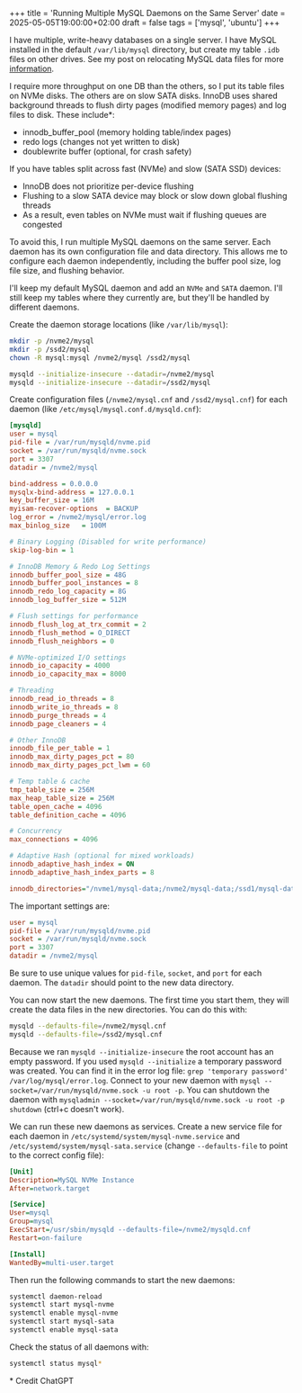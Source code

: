 +++
title = 'Running Multiple MySQL Daemons on the Same Server'
date = 2025-05-05T19:00:00+02:00
draft = false
tags = ['mysql', 'ubuntu']
+++

I have multiple, write-heavy databases on a single server. I have MySQL installed in the default `/var/lib/mysql` directory, but create my table `.idb` files on other drives. See my post on relocating MySQL data files for more [information](https://danieldutoit.net/posts/2025/mysql-relocate-table-data/).

I require more throughput on one DB than the others, so I put its table files on NVMe disks. The others are on slow SATA disks. InnoDB uses shared background threads to flush dirty pages (modified memory pages) and log files to disk. These include*:

- innodb_buffer_pool (memory holding table/index pages)
- redo logs (changes not yet written to disk)
- doublewrite buffer (optional, for crash safety)

If you have tables split across fast (NVMe) and slow (SATA SSD) devices:

- InnoDB does not prioritize per-device flushing
- Flushing to a slow SATA device may block or slow down global flushing threads
- As a result, even tables on NVMe must wait if flushing queues are congested

To avoid this, I run multiple MySQL daemons on the same server. Each daemon has its own configuration file and data directory. This allows me to configure each daemon independently, including the buffer pool size, log file size, and flushing behavior.

I'll keep my default MySQL daemon and add an `NVMe` and `SATA` daemon. I'll still keep my tables where they currently are, but they'll be handled by different daemons.

Create the daemon storage locations (like `/var/lib/mysql`):

```bash
mkdir -p /nvme2/mysql
mkdir -p /ssd2/mysql
chown -R mysql:mysql /nvme2/mysql /ssd2/mysql

mysqld --initialize-insecure --datadir=/nvme2/mysql
mysqld --initialize-insecure --datadir=/ssd2/mysql
```

Create configuration files (`/nvme2/mysql.cnf` and `/ssd2/mysql.cnf`) for each daemon (like `/etc/mysql/mysql.conf.d/mysqld.cnf`):

```ini
[mysqld]
user = mysql
pid-file = /var/run/mysqld/nvme.pid
socket = /var/run/mysqld/nvme.sock
port = 3307
datadir = /nvme2/mysql

bind-address = 0.0.0.0
mysqlx-bind-address = 127.0.0.1
key_buffer_size = 16M
myisam-recover-options  = BACKUP
log_error = /nvme2/mysql/error.log
max_binlog_size   = 100M

# Binary Logging (Disabled for write performance)
skip-log-bin = 1

# InnoDB Memory & Redo Log Settings
innodb_buffer_pool_size = 48G
innodb_buffer_pool_instances = 8
innodb_redo_log_capacity = 8G
innodb_log_buffer_size = 512M

# Flush settings for performance
innodb_flush_log_at_trx_commit = 2
innodb_flush_method = O_DIRECT
innodb_flush_neighbors = 0

# NVMe-optimized I/O settings
innodb_io_capacity = 4000
innodb_io_capacity_max = 8000

# Threading
innodb_read_io_threads = 8
innodb_write_io_threads = 8
innodb_purge_threads = 4
innodb_page_cleaners = 4

# Other InnoDB
innodb_file_per_table = 1
innodb_max_dirty_pages_pct = 80
innodb_max_dirty_pages_pct_lwm = 60

# Temp table & cache
tmp_table_size = 256M
max_heap_table_size = 256M
table_open_cache = 4096
table_definition_cache = 4096

# Concurrency
max_connections = 4096

# Adaptive Hash (optional for mixed workloads)
innodb_adaptive_hash_index = ON
innodb_adaptive_hash_index_parts = 8

innodb_directories="/nvme1/mysql-data;/nvme2/mysql-data;/ssd1/mysql-data;/ssd2/mysql-data"
```

The important settings are:

```ini
user = mysql
pid-file = /var/run/mysqld/nvme.pid
socket = /var/run/mysqld/nvme.sock
port = 3307
datadir = /nvme2/mysql
```

Be sure to use unique values for `pid-file`, `socket`, and `port` for each daemon. The `datadir` should point to the new data directory.

You can now start the new daemons. The first time you start them, they will create the data files in the new directories. You can do this with:

```bash
mysqld --defaults-file=/nvme2/mysql.cnf
mysqld --defaults-file=/ssd2/mysql.cnf
```

Because we ran `mysqld --initialize-insecure` the root account has an empty password. If you used `mysqld --initialize` a temporary password was created. You can find it in the error log file: `grep 'temporary password' /var/log/mysql/error.log`. Connect to your new daemon with `mysql --socket=/var/run/mysqld/nvme.sock -u root -p`. You can shutdown the daemon with `mysqladmin --socket=/var/run/mysqld/nvme.sock -u root -p shutdown` (ctrl+c doesn't work).

We can run these new daemons as services. Create a new service file for each daemon in `/etc/systemd/system/mysql-nvme.service` and `/etc/systemd/system/mysql-sata.service` (change `--defaults-file` to point to the correct config file):

```ini
[Unit]
Description=MySQL NVMe Instance
After=network.target

[Service]
User=mysql
Group=mysql
ExecStart=/usr/sbin/mysqld --defaults-file=/nvme2/mysqld.cnf
Restart=on-failure

[Install]
WantedBy=multi-user.target
```

Then run the following commands to start the new daemons:

```bash
systemctl daemon-reload
systemctl start mysql-nvme
systemctl enable mysql-nvme
systemctl start mysql-sata
systemctl enable mysql-sata
```

Check the status of all daemons with:

```bash
systemctl status mysql*
```

\* Credit ChatGPT
